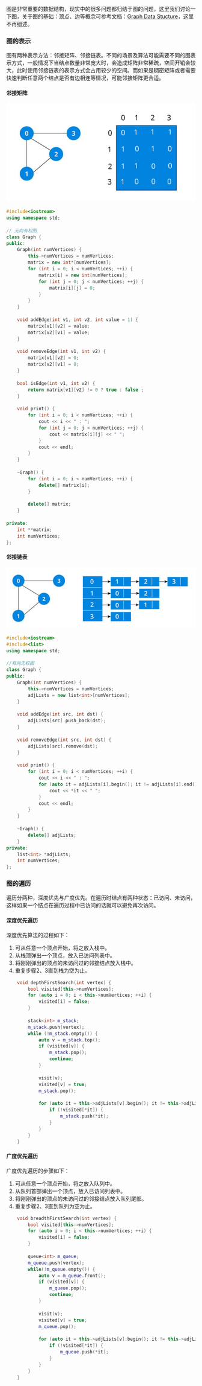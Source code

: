 图是非常重要的数据结构，现实中的很多问题都归结于图的问题，这里我们讨论一下图，关于图的基础：顶点、边等概念可参考文档：[Graph Data Stucture](https://www.programiz.com/dsa/graph)，这里不再细述。

### 图的表示
图有两种表示方法：邻接矩阵、邻接链表。不同的场景及算法可能需要不同的图表示方式，一般情况下当结点数量非常庞大时，会造成矩阵非常稀疏，空间开销会较大，此时使用邻接链表的表示方式会占用较少的空间。而如果是稠密矩阵或者需要快速判断任意两个结点是否有边相连等情况，可能邻接矩阵更合适。

#### 邻接矩阵
![image](../images/graph-adjacency-matrix_0.jpg)
```c++
#include<iostream>
using namespace std;

// 无向有权图
class Graph {
public:
    Graph(int numVertices) {
        this->numVertices = numVertices;
        matrix = new int*[numVertices];
        for (int i = 0; i < numVertices; ++i) {
            matrix[i] = new int[numVertices];
            for (int j = 0; j < numVertices; ++j) {
                matrix[i][j] = 0;
            }
        }
    }

    void addEdge(int v1, int v2, int value = 1) {
        matrix[v1][v2] = value;
        matrix[v2][v1] = value;
    }

    void removeEdge(int v1, int v2) {
        matrix[v1][v2] = 0;
        matrix[v2][v1] = 0;
    }

    bool isEdge(int v1, int v2) {
        return matrix[v1][v2] != 0 ? true : false ;
    }

    void print() {
        for (int i = 0; i < numVertices; ++i) {
            cout << i << " : ";
            for (int j = 0; j < numVertices; ++j) {
                cout << matrix[i][j] << " ";
            }
            cout << endl;
        } 
    }

    ~Graph() {
        for (int i = 0; i < numVertices; ++i) {
            delete[] matrix[i];
        }

        delete[] matrix;
    }

private: 
    int **matrix;
    int numVertices;
};
```

#### 邻接链表
![image](../images/graph-adjacency-list_1.jpg)
```c++
#include<iostream>
#include<list>
using namespace std;

//有向无权图
class Graph {
public:
    Graph(int numVertices) {
        this->numVertices = numVertices;
        adjLists = new list<int>[numVertices];
    }

    void addEdge(int src, int dst) {
        adjLists[src].push_back(dst);
    }

    void removeEdge(int src, int dst) {
        adjLists[src].remove(dst);
    }

    void print() {
        for (int i = 0; i < numVertices; ++i) {
            cout << i << " : ";
            for (auto it = adjLists[i].begin(); it != adjLists[i].end(); ++it) {
                cout << *it << " ";
            }
            cout << endl;
        }
    }

    ~Graph() {
        delete[] adjLists;
    }
private:
    list<int> *adjLists;
    int numVertices;
};
```

### 图的遍历
遍历分两种，深度优先与广度优先。在遍历时结点有两种状态：已访问、未访问，这样如果一个结点在遍历过程中已访问的话就可以避免再次访问。

#### 深度优先遍历
深度优先算法的过程如下：
1. 可从任意一个顶点开始，将之放入栈中。
2. 从栈顶弹出一个顶点，放入已访问列表中。
3. 将刚刚弹出的顶点的未访问过的邻接结点放入栈中。
4. 重复步骤2、3直到栈为空为止。
```c++
    void depthFirstSearch(int vertex) {
        bool visited[this->numVertices];
        for (auto i = 0; i < this->numVertices; ++i) {
            visited[i] = false;
        }

        stack<int> m_stack;
        m_stack.push(vertex);
        while (!m_stack.empty()) {
            auto v = m_stack.top();
            if (visited[v]) {
                m_stack.pop();
                continue;
            }

            visit(v);
            visited[v] = true;
            m_stack.pop();
            
            for (auto it = this->adjLists[v].begin(); it != this->adjLists[v].end(); ++ it) {
                if (!visited[*it]) {
                    m_stack.push(*it);
                }
            }
        }
    }
```

#### 广度优先遍历
广度优先遍历的步骤如下：
1. 可从任意一个顶点开始，将之放入队列中。
2. 从队列首部弹出一个顶点，放入已访问列表中。
3. 将刚刚弹出的顶点的未访问过的邻接结点放入队列尾部。
4. 重复步骤2、3直到队列为空为止。
```c++
    void breadthFirstSearch(int vertex) {
        bool visited[this->numVertices];
        for (auto i = 0; i < this->numVertices; ++i) {
            visited[i] = false;
        }

        queue<int> m_queue;
        m_queue.push(vertex);
        while(!m_queue.empty()) {
            auto v = m_queue.front();
            if (visited[v]) {
                m_queue.pop();
                continue;
            }

            visit(v);
            visited[v] = true;
            m_queue.pop();

            for (auto it = this->adjLists[v].begin(); it != this->adjLists[v].end(); ++it) {
                if (!visited[*it]) {
                    m_queue.push(*it);
                }
            }
        }
    }
```
